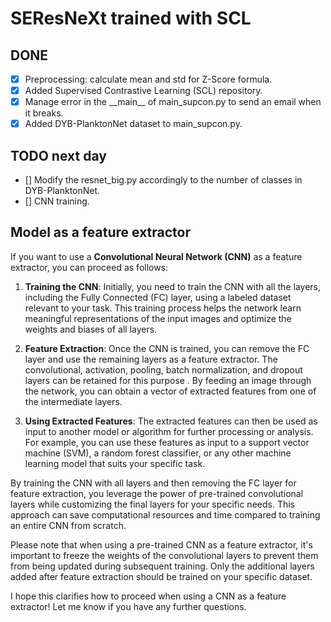 # SEResNeXt trained with SCL

## DONE
- [x] Preprocessing: calculate mean and std for Z-Score formula.
- [x] Added Supervised Contrastive Learning (SCL) repository.
- [x] Manage error in the \_\_main\_\_ of main_supcon.py to send an email when it breaks.
- [x] Added DYB-PlanktonNet dataset to main_supcon.py.
	
## TODO next day
- [] Modify the resnet_big.py accordingly to the number of classes in DYB-PlanktonNet.
- [] CNN training.

## Model as a feature extractor

If you want to use a **Convolutional Neural Network (CNN)** as a feature extractor, you can proceed as follows:

1. **Training the CNN**: Initially, you need to train the CNN with all the layers, including the Fully Connected (FC) layer, using a labeled dataset relevant to your task. This training process helps the network learn meaningful representations of the input images and optimize the weights and biases of all layers.

2. **Feature Extraction**: Once the CNN is trained, you can remove the FC layer and use the remaining layers as a feature extractor. The convolutional, activation, pooling, batch normalization, and dropout layers can be retained for this purpose . By feeding an image through the network, you can obtain a vector of extracted features from one of the intermediate layers.

3. **Using Extracted Features**: The extracted features can then be used as input to another model or algorithm for further processing or analysis. For example, you can use these features as input to a support vector machine (SVM), a random forest classifier, or any other machine learning model that suits your specific task.

By training the CNN with all layers and then removing the FC layer for feature extraction, you leverage the power of pre-trained convolutional layers while customizing the final layers for your specific needs. This approach can save computational resources and time compared to training an entire CNN from scratch.

Please note that when using a pre-trained CNN as a feature extractor, it's important to freeze the weights of the convolutional layers to prevent them from being updated during subsequent training. Only the additional layers added after feature extraction should be trained on your specific dataset.

I hope this clarifies how to proceed when using a CNN as a feature extractor! Let me know if you have any further questions.